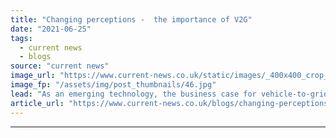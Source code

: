 ```yaml
---
title: "Changing perceptions -  the importance of V2G"
date: "2021-06-25"
tags: 
  - current news
  - blogs
source: "current news"
image_url: "https://www.current-news.co.uk/static/images/_400x400_crop_center-center/Project-Sciurus-V2G-charger-credit-Cenex.jpg"
image_fp: "/assets/img/post_thumbnails/46.jpg"
lead: "As an emerging technology, the business case for vehicle-to-grid chargepoints didn’t add up, however, after the world’s largest domestic trial, its role in the future of transport is more apparent, writes Greg Payne, senior technical specialist at Cenex."
article_url: "https://www.current-news.co.uk/blogs/changing-perceptions-the-importance-of-v2g?utm_source=rss-feeds&utm_medium=rss&utm_campaign=rss"
---
```


---
